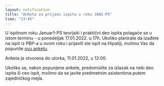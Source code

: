 ```yaml
---
layout: notification
title: "Anketa za prijavu ispita u roku JAN1-PS"
time: "13:45"
---
```


U ispitnom roku Januar1-PS teorijski i praktični deo ispita polagaće se u istom terminu - u ponedeljak 17.01.2022. u 17h. Ukoliko planirate da izađete na ispit iz PBP-a u ovom roku i prijavili ste ispit na Hipatiji, molimo Vas da popunite [ovu anketu](https://docs.google.com/forms/d/e/1FAIpQLSfIYAaIqlEYkpYLtvr1195V-pNephiWKrrcAC6_R3WE-VIu3g/viewform?usp=sf_link).

Anketa je otvorena do utorka, 11.01.2022, u 12:00.

Ukoliko se, nakon popunjene ankete, predomislite za izlazak na neki deo ispita ili ceo ispit, molimo da se javite predmetnim asistentima putem zajedničkog mejla.
